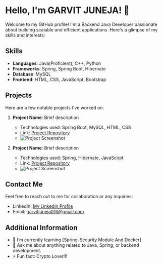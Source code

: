 # Hello, I'm GARVIT JUNEJA! 👋

Welcome to my GitHub profile! I'm a Backend Java Developer passionate about building scalable and efficient applications. Here's a glimpse of my skills and interests:

## Skills

- **Languages**: Java(Proficient), C++, Python
- **Frameworks**: Spring, Spring Boot, Hibernate
- **Database**: MySQL
- **Frontend**: HTML, CSS, JavaScript, Bootstrap

## Projects

Here are a few notable projects I've worked on:

1. **Project Name**: Brief description
   - Technologies used: Spring Boot, MySQL, HTML, CSS
   - Link: [Project Repository](link)
   - ![Project Screenshot](project_screenshot.png)

2. **Project Name**: Brief description
   - Technologies used: Spring, Hibernate, JavaScript
   - Link: [Project Repository](link)
   - ![Project Screenshot](project_screenshot.png)

## Contact Me

Feel free to reach out to me for collaboration or any inquiries:

- LinkedIn: [My LinkedIn Profile](https://www.linkedin.com/in/garvit-juneja-6b00b2192)
- Email: garvitjuneja016@gmail.com

## Additional Information

- 🌱 I’m currently learning [Spring-Security Module And Docker]
- 💬 Ask me about anything related to Java, Spring, or backend development.
- ⚡ Fun fact: Crypto Lover!!!


